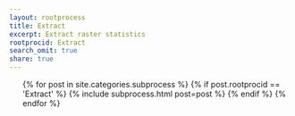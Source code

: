 ```yaml
---
layout: rootprocess
title: Extract
excerpt: Extract raster statistics
rootprocid: Extract
search_omit: true
share: true
---
```


<ul class='post-list'>
{% for post in site.categories.subprocess %}
  {% if post.rootprocid == 'Extract' %}
    {% include subprocess.html post=post %}
  {% endif %}
{% endfor %}
</ul>
